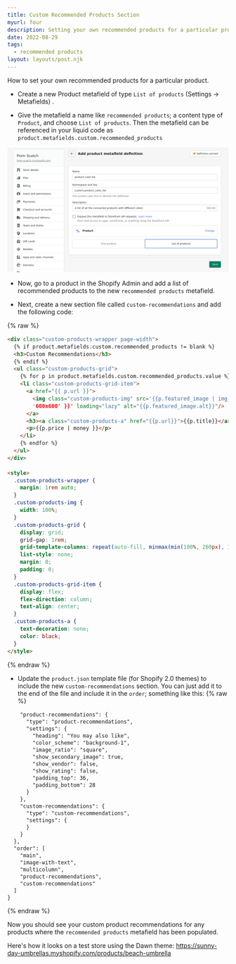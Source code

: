 ```yaml
---
title: Custom Recommended Products Section
myurl: four
description: Setting your own recommended products for a particular product.
date: 2022-08-29
tags:
  - recommended products
layout: layouts/post.njk
---
```


How to set your own recommended products for a particular product.

- Create a new Product metafield of type `List of products` (Settings -> Metafields) .

- Give the metafield a name like `recommended products`; a content type of `Product`, and choose `List of products`. Then the metafield can be referenced in your liquid code as `product.metafields.custom.recommended_products`

![recommended product metafield](/img/product-list-metafield.png)

- Now, go to a product in the Shopify Admin and add a list of recommended products to the new `recommended products` metafield.

- Next, create a new section file called `custom-recommendations` and add the following code:

{% raw %}

```html
<div class="custom-products-wrapper page-width">
  {% if product.metafields.custom.recommended_products != blank %}
  <h3>Custom Recommendations</h3>
  {% endif %}
  <ul class="custom-products-grid">
    {% for p in product.metafields.custom.recommended_products.value %}
    <li class="custom-products-grid-item">
      <a href="{{ p.url }}">
        <img class="custom-products-img" src='{{p.featured_image | img_url:
        '600x600' }}' loading="lazy" alt="{{p.featured_image.alt}}"/>
      </a>
      <h3><a class="custom-products-a" href="{{p.url}}">{{p.title}}</a></h3>
      <p>{{p.price | money }}</p>
    </li>
    {% endfor %}
  </ul>
</div>

<style>
  .custom-products-wrapper {
    margin: 1rem auto;
  }
  .custom-products-img {
    width: 100%;
  }
  .custom-products-grid {
    display: grid;
    grid-gap: 1rem;
    grid-template-columns: repeat(auto-fill, minmax(min(100%, 260px), 1fr));
    list-style: none;
    margin: 0;
    padding: 0;
  }
  .custom-products-grid-item {
    display: flex;
    flex-direction: column;
    text-align: center;
  }
  .custom-products-a {
    text-decoration: none;
    color: black;
  }
</style>
```

{% endraw %}

- Update the `product.json` template file (for Shopify 2.0 themes) to include the new `custom-recommendations` section. You can just add it to the end of the file and include it in the `order`; something like this:
  {% raw %}

```
    "product-recommendations": {
      "type": "product-recommendations",
      "settings": {
        "heading": "You may also like",
        "color_scheme": "background-1",
        "image_ratio": "square",
        "show_secondary_image": true,
        "show_vendor": false,
        "show_rating": false,
        "padding_top": 36,
        "padding_bottom": 28
      }
    },
    "custom-recommendations": {
      "type": "custom-recommendations",
      "settings": {
      }
    }
  },
  "order": [
    "main",
    "image-with-text",
    "multicolumn",
    "product-recommendations",
    "custom-recommendations"
  ]
}

```

{% endraw %}

Now you should see your custom product recommendations for any products where the `recommended products` metafield has been populated.

Here's how it looks on a test store using the Dawn theme: https://sunny-day-umbrellas.myshopify.com/products/beach-umbrella
